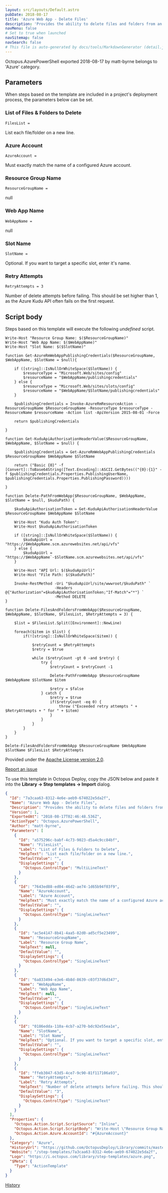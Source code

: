 ```yaml
---
layout: src/layouts/Default.astro
pubDate: 2018-08-17
title: 'Azure Web App - Delete Files'
description: 'Provides the ability to delete files and folders from an Azure Web App through the kudu API.'
navMenu: false
# Set to true when launched
navSitemap: false
navSearch: false
# This file is auto-generated by docs/tools/MarkdownGenerator (detail.js)
---
```


Octopus.AzurePowerShell exported 2018-08-17 by matt-byrne belongs to 'Azure' category.

## Parameters

When steps based on the template are included in a project's deployment process, the parameters below can be set.


<div class="param">

### List of Files & Folders to Delete

`FilesList = `

List each file/folder on a new line.

</div>
        
<div class="param">

### Azure Account

`AzureAccount = `

Must exactly match the name of a configured Azure account.

</div>
        
<div class="param">

### Resource Group Name

`ResourceGroupName = `

null

</div>
        
<div class="param">

### Web App Name

`WebAppName = `

null

</div>
        
<div class="param">

### Slot Name

`SlotName = `

Optional. If you want to target a specific slot, enter it's name.

</div>
        
<div class="param">

### Retry Attempts

`RetryAttempts = 3`

Number of delete attempts before failing. This should be set higher than 1, as the Azure Kudu API often fails on the first request.

</div>
        

## Script body

Steps based on this template will execute the following *undefined* script.

```text
Write-Host "Resource Group Name: $($ResourceGroupName)"
Write-Host "Web App Name: $($WebAppName)"
Write-Host "Slot Name: $($SlotName)"

function Get-AzureRmWebAppPublishingCredentials($ResourceGroupName, $WebAppName, $SlotName = $null){	
	
	if ([string]::IsNullOrWhiteSpace($SlotName)) {
		$resourceType = "Microsoft.Web/sites/config"
		$resourceName = "$WebAppName/publishingcredentials"
	} else {
		$resourceType = "Microsoft.Web/sites/slots/config"
		$resourceName = "$WebAppName/$SlotName/publishingcredentials"
	}

	$publishingCredentials = Invoke-AzureRmResourceAction -ResourceGroupName $ResourceGroupName -ResourceType $resourceType -ResourceName $resourceName -Action list -ApiVersion 2015-08-01 -Force
    
    return $publishingCredentials

}

function Get-KuduApiAuthorisationHeaderValue($ResourceGroupName, $WebAppName, $SlotName = $null) {

    $publishingCredentials = Get-AzureRmWebAppPublishingCredentials $ResourceGroupName $WebAppName $SlotName

    return ("Basic {0}" -f [Convert]::ToBase64String([Text.Encoding]::ASCII.GetBytes(("{0}:{1}" -f $publishingCredentials.Properties.PublishingUserName, $publishingCredentials.Properties.PublishingPassword))))

}

function Delete-PathFromWebApp($ResourceGroupName, $WebAppName, $SlotName = $null, $kuduPath) {
	
    $kuduApiAuthorisationToken = Get-KuduApiAuthorisationHeaderValue $ResourceGroupName $WebAppName $SlotName
    
    Write-Host "Kudu Auth Token":
    Write-Host $kuduApiAuthorisationToken
    
    if ([string]::IsNullOrWhiteSpace($SlotName)) {
        $kuduApiUrl = "https://$WebAppName.scm.azurewebsites.net/api/vfs"
    } else {
        $kuduApiUrl = "https://$WebAppName`-$SlotName.scm.azurewebsites.net/api/vfs"
    }
    
    Write-Host "API Url: $($kuduApiUrl)"
    Write-Host "File Path: $($kuduPath)"
    
    Invoke-RestMethod -Uri "$kuduApiUrl/site/wwwroot/$kuduPath" `
                      -Headers @{"Authorization"=$kuduApiAuthorisationToken;"If-Match"="*"} `
                      -Method DELETE 
}

function Delete-FilesAndFoldersFromWebApp($ResourceGroupName, $WebAppName, $SlotName, $FilesList, $RetryAttempts = 3) {

    $list = $FilesList.Split([Environment]::NewLine)

    foreach($item in $list) {
        if(![string]::IsNullOrWhiteSpace($item)) {

            $retryCount = $RetryAttempts
            $retry = $true

            while ($retryCount -gt 0 -and $retry) {
                try {
                    $retryCount = $retryCount -1

                    Delete-PathFromWebApp $ResourceGroupName $WebAppName $SlotName $item

                    $retry = $false
                } catch {
                    $retry = $true
                    if($retryCount -eq 0) {
                        throw ("Exceeded retry attempts " + $RetryAttempts + " for " + $item)
                    }
                }
            }
        }
    }
}

Delete-FilesAndFoldersFromWebApp $ResourceGroupName $WebAppName $SlotName $FilesList $RetryAttempts
```

Provided under the [Apache License version 2.0](https://github.com/OctopusDeploy/Library/blob/master/LICENSE.txt).

[Report an issue](https://github.com/OctopusDeploy/Library/issues/new?assignees=&labels=&projects=&template=bug-report.yml&title=Issue%20with%20Azure%20Web%20App%20-%20Delete%20Files&step-template=Azure%20Web%20App%20-%20Delete%20Files)

<div class="get-json">

To use this template in Octopus Deploy, copy the JSON below and paste it into the **Library → Step templates → Import** dialog.

```json
{
  "Id": "7a3caa63-8312-4e6e-aeb9-674022e5da2f",
  "Name": "Azure Web App - Delete Files",
  "Description": "Provides the ability to delete files and folders from an Azure Web App through the kudu API.",
  "Version": 1,
  "ExportedAt": "2018-08-17T02:46:48.536Z",
  "ActionType": "Octopus.AzurePowerShell",
  "Author": "matt-byrne",
  "Parameters": [
    {
      "Id": "a575296c-babf-4c73-9023-d5a4c9cc84bf",
      "Name": "FilesList",
      "Label": "List of Files & Folders to Delete",
      "HelpText": "List each file/folder on a new line.",
      "DefaultValue": "",
      "DisplaySettings": {
        "Octopus.ControlType": "MultiLineText"
      }
    },
    {
      "Id": "7643ed88-ed04-46d2-ae74-1d65b94f03f9",
      "Name": "AzureAccount",
      "Label": "Azure Account",
      "HelpText": "Must exactly match the name of a configured Azure account.",
      "DefaultValue": "",
      "DisplaySettings": {
        "Octopus.ControlType": "SingleLineText"
      }
    },
    {
      "Id": "ac5e4147-8b41-4aa5-82d0-ad5cf5e23499",
      "Name": "ResourceGroupName",
      "Label": "Resource Group Name",
      "HelpText": null,
      "DefaultValue": "",
      "DisplaySettings": {
        "Octopus.ControlType": "SingleLineText"
      }
    },
    {
      "Id": "6a833494-e3e6-4b8d-8639-c03f37d6d347",
      "Name": "WebAppName",
      "Label": "Web App Name",
      "HelpText": null,
      "DefaultValue": "",
      "DisplaySettings": {
        "Octopus.ControlType": "SingleLineText"
      }
    },
    {
      "Id": "0186edda-110a-4cb7-a270-bdc92e55ea1e",
      "Name": "SlotName",
      "Label": "Slot Name",
      "HelpText": "Optional. If you want to target a specific slot, enter it's name.",
      "DefaultValue": "",
      "DisplaySettings": {
        "Octopus.ControlType": "SingleLineText"
      }
    },
    {
      "Id": "ffeb3047-63d5-4ce7-9c90-81f117106a93",
      "Name": "RetryAttempts",
      "Label": "Retry Attempts",
      "HelpText": "Number of delete attempts before failing. This should be set higher than 1, as the Azure Kudu API often fails on the first request.",
      "DefaultValue": "3",
      "DisplaySettings": {
        "Octopus.ControlType": "SingleLineText"
      }
    }
  ],
  "Properties": {
    "Octopus.Action.Script.ScriptSource": "Inline",
    "Octopus.Action.Script.ScriptBody": "Write-Host \"Resource Group Name: $($ResourceGroupName)\"\nWrite-Host \"Web App Name: $($WebAppName)\"\nWrite-Host \"Slot Name: $($SlotName)\"\n\nfunction Get-AzureRmWebAppPublishingCredentials($ResourceGroupName, $WebAppName, $SlotName = $null){\t\n\t\n\tif ([string]::IsNullOrWhiteSpace($SlotName)) {\n\t\t$resourceType = \"Microsoft.Web/sites/config\"\n\t\t$resourceName = \"$WebAppName/publishingcredentials\"\n\t} else {\n\t\t$resourceType = \"Microsoft.Web/sites/slots/config\"\n\t\t$resourceName = \"$WebAppName/$SlotName/publishingcredentials\"\n\t}\n\n\t$publishingCredentials = Invoke-AzureRmResourceAction -ResourceGroupName $ResourceGroupName -ResourceType $resourceType -ResourceName $resourceName -Action list -ApiVersion 2015-08-01 -Force\n    \n    return $publishingCredentials\n\n}\n\nfunction Get-KuduApiAuthorisationHeaderValue($ResourceGroupName, $WebAppName, $SlotName = $null) {\n\n    $publishingCredentials = Get-AzureRmWebAppPublishingCredentials $ResourceGroupName $WebAppName $SlotName\n\n    return (\"Basic {0}\" -f [Convert]::ToBase64String([Text.Encoding]::ASCII.GetBytes((\"{0}:{1}\" -f $publishingCredentials.Properties.PublishingUserName, $publishingCredentials.Properties.PublishingPassword))))\n\n}\n\nfunction Delete-PathFromWebApp($ResourceGroupName, $WebAppName, $SlotName = $null, $kuduPath) {\n\t\n    $kuduApiAuthorisationToken = Get-KuduApiAuthorisationHeaderValue $ResourceGroupName $WebAppName $SlotName\n    \n    Write-Host \"Kudu Auth Token\":\n    Write-Host $kuduApiAuthorisationToken\n    \n    if ([string]::IsNullOrWhiteSpace($SlotName)) {\n        $kuduApiUrl = \"https://$WebAppName.scm.azurewebsites.net/api/vfs\"\n    } else {\n        $kuduApiUrl = \"https://$WebAppName`-$SlotName.scm.azurewebsites.net/api/vfs\"\n    }\n    \n    Write-Host \"API Url: $($kuduApiUrl)\"\n    Write-Host \"File Path: $($kuduPath)\"\n    \n    Invoke-RestMethod -Uri \"$kuduApiUrl/site/wwwroot/$kuduPath\" `\n                      -Headers @{\"Authorization\"=$kuduApiAuthorisationToken;\"If-Match\"=\"*\"} `\n                      -Method DELETE \n}\n\nfunction Delete-FilesAndFoldersFromWebApp($ResourceGroupName, $WebAppName, $SlotName, $FilesList, $RetryAttempts = 3) {\n\n    $list = $FilesList.Split([Environment]::NewLine)\n\n    foreach($item in $list) {\n        if(![string]::IsNullOrWhiteSpace($item)) {\n\n            $retryCount = $RetryAttempts\n            $retry = $true\n\n            while ($retryCount -gt 0 -and $retry) {\n                try {\n                    $retryCount = $retryCount -1\n\n                    Delete-PathFromWebApp $ResourceGroupName $WebAppName $SlotName $item\n\n                    $retry = $false\n                } catch {\n                    $retry = $true\n                    if($retryCount -eq 0) {\n                        throw (\"Exceeded retry attempts \" + $RetryAttempts + \" for \" + $item)\n                    }\n                }\n            }\n        }\n    }\n}\n\nDelete-FilesAndFoldersFromWebApp $ResourceGroupName $WebAppName $SlotName $FilesList $RetryAttempts",
    "Octopus.Action.Azure.AccountId": "#{AzureAccount}"
  },
  "Category": "Azure",
  "HistoryUrl": "https://github.com/OctopusDeploy/Library/commits/master/step-templates//opt/buildagent/work/75443764cd38076d/step-templates/azure-delete-from-webapp.json",
  "Website": "/step-templates/7a3caa63-8312-4e6e-aeb9-674022e5da2f",
  "Logo": "https://i.octopus.com/library/step-templates/azure.png",
  "$Meta": {
    "Type": "ActionTemplate"
  }
}
```

[History](https://github.com/OctopusDeploy/Library/commits/master/step-templates/https://github.com/OctopusDeploy/Library/commits/master/step-templates//opt/buildagent/work/75443764cd38076d/step-templates/azure-delete-from-webapp.json)

</div>
